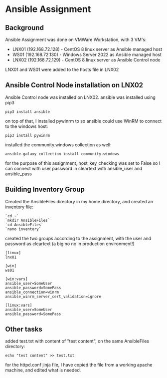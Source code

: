 # Ansible Assignment

## Background

Ansible Assignment was done on VMWare Workstation, with 3 VM's:

- LNX01 (192.168.72.128)  - CentOS 8 linux server as Ansible managed host
- WS01 (192.168.72.130) - Windows Server 2022 as Ansible managed host
- LNX02 (192.168.72.129) - CentOS 8 linux server as Ansible Control node

LNX01 and WS01 were added to the hosts file in LNX02

## Ansible Control Node installation on LNX02

Ansible Control node was installed on LNX02.
ansible was installed using pip3

```language
pip3 install ansible
```

on top of that, I installed pywinrm to so ansible could use WinRM to connect to the windows host:

```language
pip3 install pywinrm
```

installed the community.windows collection as well:

```language
ansible-galaxy collection install community.windows
```

for the purpose of this assignment, host_key_checking was set to False so I can connect with user password in cleartext with ansible_user and ansible_pass

## Building Inventory Group

Created the AnsibleFiles directory in my home directory,
and created an inventory file:

    `cd ~`
    `mkdir AnsibleFiles`
    `cd AnsibleFiles`
    `nano inventory`

created the two groups according to the assignment, 
with the user and password as cleartext (a big no no in production environment!)

    [linux]
    lnx01

    [win]
    ws01

    [win:vars]
    ansible_user=SomeUser
    ansible_password=SomePass
    ansible_connection=winrm
    ansible_winrm_server_cert_validation=ignore

    [linux:vars]
    ansible_user=SomeUser
    ansible_password=SomePass

## Other tasks

added test.txt with content of "test content", on the same AnsibleFiles directory:

```language
echo "test content" >> test.txt
```

for the httpd.conf jinja file,
I have copied the file from a working apache machine, and edited what is needed.